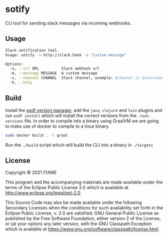 # sotify
CLI tool for sending slack messages via incoming webhooks.

## Usage

``` sh
Slack notification tool.
Usage: sotify -u http://slack.hook -m "Custom message" 

Options:
  -u, --url URL          Slack webhook url
  -m, --message MESSAGE  A custom message
  -c, --channel CHANNEL  Slack channel, example: #channel or @username
  -h, --help
```

## Build
Install the [asdf version manager](https://asdf-vm.com/#/core-manage-asdf?id=install), add the `java`, `clojure` and `lein` plugins and run `asdf install` which will install the correct versions from the `.tool-versions` file.
In order to compile into a binary using GraalVM we are going to make use of docker to compile to a linux binary.
``` sh
sudo docker build . -t graal
```
Run the `./build` script which will build the CLI into a binary in `./targets`

## License

Copyright © 2021 FIXME

This program and the accompanying materials are made available under the
terms of the Eclipse Public License 2.0 which is available at
http://www.eclipse.org/legal/epl-2.0.

This Source Code may also be made available under the following Secondary
Licenses when the conditions for such availability set forth in the Eclipse
Public License, v. 2.0 are satisfied: GNU General Public License as published by
the Free Software Foundation, either version 2 of the License, or (at your
option) any later version, with the GNU Classpath Exception which is available
at https://www.gnu.org/software/classpath/license.html.

